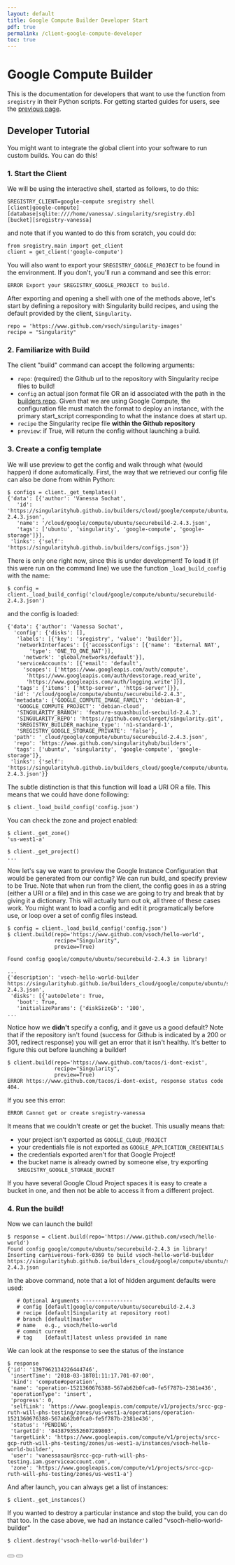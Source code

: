 ```yaml
---
layout: default
title: Google Compute Builder Developer Start
pdf: true
permalink: /client-google-compute-developer
toc: true
---
```


# Google Compute Builder
This is the documentation for developers that want to use the function from `sregistry`
in their Python scripts. For getting started guides for users, see the [previous page](/sregistry-cli/client-google-compute).

## Developer Tutorial
You might want to integrate the global client into your software to run custom builds. You can do this!

### 1. Start the Client
We will be using the interactive shell, started as follows, to do this:

```
SREGISTRY_CLIENT=google-compute sregistry shell
[client|google-compute] [database|sqlite:////home/vanessa/.singularity/sregistry.db]
[bucket][sregistry-vanessa]
```

and note that if you wanted to do this from scratch, you could do:

```
from sregistry.main import get_client
client = get_client('google-compute')
```

You will also want to export your `SREGISTRY_GOOGLE_PROJECT` to be found in the environment.
If you don't, you'll run a command and see this error:

```
ERROR Export your SREGISTRY_GOOGLE_PROJECT to build.
```

After exporting and opening a shell with one of the methods above, let's start 
by defining a repository with Singularity build recipes, and using the default
provided by the client, `Singularity`.

```
repo = 'https://www.github.com/vsoch/singularity-images'
recipe = "Singularity"
```

### 2. Familiarize with Build

The client "build" command can accept the following arguments:

 - `repo`: (required) the Github url to the repository with Singularity recipe files to build!
 - `config` an actual json format file OR an id associated with the path in the [builders repo](https://www.github.com/singularityhub/builders). Given that we are using Google Compute, the configuration file must match the format to deploy an instance, with the primary start_script corresponding to what the instance does at start up.
 - `recipe` the Singularity recipe file **within the Github repository**
 - `preview`: if True, will return the config without launching a build.

### 3. Create a config template
We will use preview to get the config and walk through what (would happen) if done automatically.
First, the way that we retrieved our config file can also be done from within Python:

```
$ configs = client._get_templates()
{'data': [{'author': 'Vanessa Sochat',
   'id': 'https://singularityhub.github.io/builders/cloud/google/compute/ubuntu/securebuild-2.4.3.json',
   'name': '/cloud/google/compute/ubuntu/securebuild-2.4.3.json',
   'tags': ['ubuntu', 'singularity', 'google-compute', 'google-storage']}],
 'links': {'self': 'https://singularityhub.github.io/builders/configs.json'}}
```

There is only one right now, since this is under development! To load it (if
this were run on the command line) we use the function `_load_build_config` with the name:

```
$ config = client._load_build_config('cloud/google/compute/ubuntu/securebuild-2.4.3.json')
```

and the config is loaded:

```
{'data': {'author': 'Vanessa Sochat',
  'config': {'disks': [],
   'labels': [{'key': 'sregistry', 'value': 'builder'}],
   'networkInterfaces': [{'accessConfigs': [{'name': 'External NAT',
       'type': 'ONE_TO_ONE_NAT'}],
     'network': 'global/networks/default'}],
   'serviceAccounts': [{'email': 'default',
     'scopes': ['https://www.googleapis.com/auth/compute',
      'https://www.googleapis.com/auth/devstorage.read_write',
      'https://www.googleapis.com/auth/logging.write']}],
   'tags': {'items': ['http-server', 'https-server']}},
  'id': '/cloud/google/compute/ubuntu/securebuild-2.4.3',
  'metadata': {'GOOGLE_COMPUTE_IMAGE_FAMILY': 'debian-8',
   'GOOGLE_COMPUTE_PROJECT': 'debian-cloud',
   'SINGULARITY_BRANCH': 'feature-squashbuild-secbuild-2.4.3',
   'SINGULARITY_REPO': 'https://github.com/cclerget/singularity.git',
   'SREGISTRY_BUILDER_machine_type': 'n1-standard-1',
   'SREGISTRY_GOOGLE_STORAGE_PRIVATE': 'false'},
  'path': '_cloud/google/compute/ubuntu/securebuild-2.4.3.json',
  'repo': 'https://www.github.com/singularityhub/builders',
  'tags': ['ubuntu', 'singularity', 'google-compute', 'google-storage']},
 'links': {'self': 'https://singularityhub.github.io/builders_cloud/google/compute/ubuntu/securebuild-2.4.3.json'}}
```

The subtle distinction is that this function will load a URI OR a file. This means
that we could have done following:

```
$ client._load_build_config('config.json')
```

You can check the zone and project enabled:

```
$ client._get_zone()
'us-west1-a'

$ client._get_project()
...
```

Now let's say we want to preview the Google Instance Configuration that would be generated
from our config? We can run build, and specify preview to be True. Note that when run from
the client, the config goes in as a string (either a URI or a file) and in this case we 
are going to try and break that by giving it a dictionary. This will actually turn out ok,
all three of these cases work. You might want to load a config and edit it programatically
before use, or loop over a set of config files instead.

```
$ config = client._load_build_config('config.json')
$ client.build(repo='https://www.github.com/vsoch/hello-world',
               recipe="Singularity",
               preview=True)

Found config google/compute/ubuntu/securebuild-2.4.3 in library!

...
{'description': 'vsoch-hello-world-builder https://singularityhub.github.io/builders_cloud/google/compute/ubuntu/securebuild-2.4.3.json',
 'disks': [{'autoDelete': True,
   'boot': True,
   'initializeParams': {'diskSizeGb': '100',
...
```

Notice how we **didn't** specify a config, and it gave us a good default? Note
that if the repository isn't found (success for Github is indicated by a 200 or 301, redirect response) 
you will get an error that it isn't healthy. It's better to figure this out before launching a builder!

```
$ client.build(repo='https://www.github.com/tacos/i-dont-exist',
               recipe="Singularity",
               preview=True)
ERROR https://www.github.com/tacos/i-dont-exist, response status code 404.
```

If you see this error:

```
ERROR Cannot get or create sregistry-vanessa
```

It means that we couldn't create or get the bucket. This usually means that:
 - your project isn't exported as `GOOGLE_CLOUD_PROJECT`
 - your credentials file is not exported as `GOOGLE_APPLICATION_CREDENTIALS` 
 - the credentials exported aren't for that Google Project!
 - the bucket name is already owned by someone else, try exporting `SREGISTRY_GOOGLE_STORAGE_BUCKET`

If you have several Google Cloud Project spaces it is easy to create a bucket in one, and then
not be able to access it from a different project.

### 4. Run the build!
Now we can launch the build!

```
$ response = client.build(repo='https://www.github.com/vsoch/hello-world')
Found config google/compute/ubuntu/securebuild-2.4.3 in library!
Inserting carniverous-fork-0369 to build vsoch-hello-world-builder https://singularityhub.github.io/builders_cloud/google/compute/ubuntu/securebuild-2.4.3.json
```

In the above command, note that a lot of hidden argument defaults were used:

```
   # Optional Arguments ----------------
   # config [default]google/compute/ubuntu/securebuild-2.4.3
   # recipe [default]Singularity at repository root)
   # branch [default]master
   # name   e.g., vsoch/hello-world
   # commit current
   # tag    [default]latest unless provided in name
```

We can look at the response to see the status of the instance

```
$ response
{'id': '1397962134226444746',
 'insertTime': '2018-03-18T01:11:17.701-07:00',
 'kind': 'compute#operation',
 'name': 'operation-1521360676388-567ab62b0fca0-fe5f787b-2381e436',
 'operationType': 'insert',
 'progress': 0,
 'selfLink': 'https://www.googleapis.com/compute/v1/projects/srcc-gcp-ruth-will-phs-testing/zones/us-west1-a/operations/operation-1521360676388-567ab62b0fca0-fe5f787b-2381e436',
 'status': 'PENDING',
 'targetId': '8438793552607289803',
 'targetLink': 'https://www.googleapis.com/compute/v1/projects/srcc-gcp-ruth-will-phs-testing/zones/us-west1-a/instances/vsoch-hello-world-builder',
 'user': 'vanessasaur@srcc-gcp-ruth-will-phs-testing.iam.gserviceaccount.com',
 'zone': 'https://www.googleapis.com/compute/v1/projects/srcc-gcp-ruth-will-phs-testing/zones/us-west1-a'}
```

And after launch, you can always get a list of instances:

```
$ client._get_instances()
```
If you wanted to destroy a particular instance and stop the build, you can do that too. In the
case above, we had an instance called "vsoch-hello-world-builder"

```
$ client.destroy('vsoch-hello-world-builder')
```

<div>
    <a href="/sregistry-cli/client-google-compute-detail"><button class="previous-button btn btn-primary"><i class="fa fa-chevron-left"></i> </button></a>
    <a href="/sregistry-cli/client-google-compute-storage"><button class="next-button btn btn-primary"><i class="fa fa-chevron-right"></i> </button></a>
</div><br>
